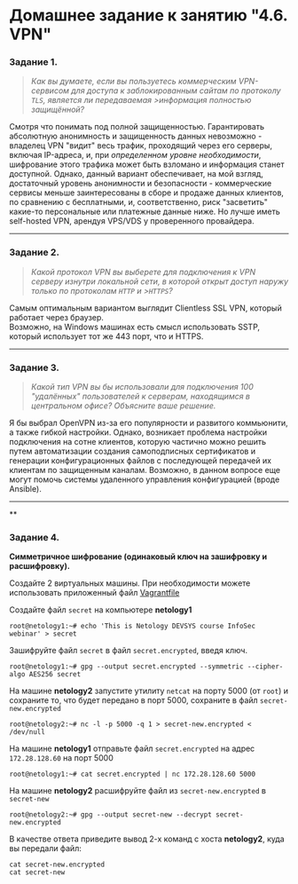# Домашнее задание к занятию "4.6. VPN"


### Задание 1. 

>*Как вы думаете, если вы пользуетесь коммерческим VPN-сервисом для доступа к заблокированным сайтам по протоколу `TLS`, является ли передаваемая >информация полностью защищённой?*

Смотря что понимать под полной защищенностью. Гарантировать абсолютную анонимность и защищенность данных невозможно - владелец VPN "видит" весь трафик, проходящий через его серверы, включая IP-адреса, и, при *определенном уровне необходимости*, шифрование этого трафика может быть взломано и информация станет доступной. 
Однако, данный вариант обеспечивает, на мой взгляд, достаточный уровень анонимности и безопасности - коммерческие сервисы меньше заинтересованы в сборе и продаже данных клиентов, по сравнению с бесплатными, и, соответственно, риск "засветить" какие-то персональные или платежные данные ниже. Но лучше иметь self-hosted VPN, арендуя VPS/VDS у проверенного провайдера.

---

### Задание 2. 

>*Какой протокол VPN вы выберете для подключения к VPN серверу изнутри локальной сети, в которой открыт доступ наружу только по протоколам `HTTP` и >`HTTPS`?*

Самым оптимальным вариантом выглядит Clientless SSL VPN, который работает через браузер.  
Возможно, на Windows машинах есть смысл использовать SSTP, который использует тот же 443 порт, что и HTTPS.

---

### Задание 3. 

>*Какой тип VPN вы бы использовали для подключения 100 "удалённых" пользователей к серверам, находящимся в центральном офисе?*
>*Объясните ваше решение.*

Я бы выбрал OpenVPN из-за его популярности и развитого коммьюнити, а также гибкой настройки. Однако, возникает проблема настройки подключения на сотне клиентов, которую частично можно решить путем автоматизации создания самоподписных сертификатов и генерации конфигурационных файлов с последующей передачей их клиентам по защищенным каналам. Возможно, в данном вопросе еще могут помочь системы удаленного управления конфигурацией (вроде Ansible).

---


**

### Задание 4. 

**Симметричное шифрование (одинаковый ключ на зашифровку и расшифровку).**

Создайте 2 виртуальных машины. При необходимости можете использовать приложенный файл [Vagrantfile](https://github.com/netology-code/snet-homeworks/blob/main/4-06-Vagrantfile)

Создайте файл `secret` на компьютере  **netology1**

```
root@netology1:~# echo 'This is Netology DEVSYS course InfoSec webinar' > secret
```

Зашифруйте файл `secret` в файл `secret.encrypted`, введя ключ.

```
root@netology1:~# gpg --output secret.encrypted --symmetric --cipher-algo AES256 secret
```

На машине **netology2** запустите утилиту `netcat` на порту 5000 (от `root`) и сохраните то, что будет передано в порт 5000, сохраните в файл `secret-new.encrypted`

```
root@netology2:~# nc -l -p 5000 -q 1 > secret-new.encrypted < /dev/null
```

На машине **netology1** отправьте файл `secret.encrypted` на адрес `172.28.128.60` на порт 5000

```
root@netology1:~# cat secret.encrypted | nc 172.28.128.60 5000
```

На машине **netology2** расшифруйте файл из `secret-new.encrypted` в `secret-new`

```
root@netology2:~# gpg --output secret-new --decrypt secret-new.encrypted
```

В качестве ответа приведите вывод 2-х команд с хоста **netology2**, куда вы передали файл:
```
cat secret-new.encrypted
cat secret-new
```
